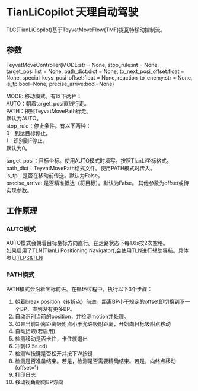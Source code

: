 # TianLiCopilot 天理自动驾驶

TLC(TianLiCopilot)基于TeyvatMoveFlow(TMF)提瓦特移动控制流。

## 参数

TeyvatMoveController(MODE:str = None,
    stop_rule:int = None,
    target_posi:list = None,
    path_dict:dict = None,
    to_next_posi_offset:float = None,
    special_keys_posi_offset:float = None,
    reaction_to_enemy:str = None,
    is_tp:bool=None,
    precise_arrive:bool=None)

MODE: 移动模式。有以下两种：  
AUTO：朝着target_posi直线行走。  
PATH：按照TeyvatMovePath行走。  
默认为AUTO。  
stop_rule：停止条件。有以下两种：  
0：到达目标停止。  
1：识别到F停止。  
默认为0。  

target_posi：目标坐标。使用AUTO模式时填写。按照TIanLi坐标格式。  
path_dict：TeyvatMovePath格式文件。使用PATH模式时传入。  
is_tp：是否在移动前传送。默认为False。  
precise_arrive: 是否精准抵达（将目标）。默认为False。
其他参数为offset或待实现参数。 

## 工作原理

### AUTO模式

AUTO模式会朝着目标坐标方向直行。在走路状态下每1.6s按2次空格。  
如果启用了TLN(TianLi Positioning Navigator),会使用TLN进行辅助导航。具体参见[TLPS&TLN](./TianLiPositioningSystem.md)

### PATH模式

PATH模式会沿着坐标前进。在循环过程中，执行以下3个步骤：

1. 朝着break position（转折点）前进。距离BP小于规定的offset即切换到下一个BP，直到没有更多BP。
2. 自动识别当前的position，并检测motion并处理。
3. 如果当前距离距离吸附点小于允许吸附距离，开始向目标吸附点移动
4. 自动拾取(若启用)
5. 检测移动是否卡住，卡住就退出
6. 冲刺(2.5s cd)
7. 检测W按键是否松开并按下W按键
8. 检测是否准备结束。若是，检测是否需要精确结束。若是，向终点移动(offset=1)
9. 打印日志
10. 移动视角朝向BP方向

